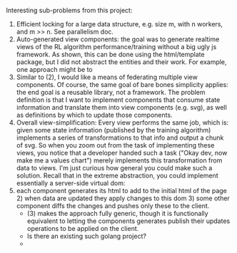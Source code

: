 Interesting sub-problems from this project:

1) Efficient locking for a large data structure, e.g. size m, with n workers,
and m >> n. See parallelism doc.
2) Auto-generated view components: the goal was to generate realtime views of the RL
algorithm performance/training without a big ugly js framework. As shown, this can be done
using the html/template package, but I did not abstract the entities and their work.
For example, one approach might be to 
3) Similar to (2), I would like a means of federating multiple view components. Of course, the same
goal of bare bones simplicity applies: the end goal is a reusable library, not a framework. The problem
definition is that I want to implement components that consume state information and translate them into
view components (e.g. svg), as well as definitions by which to update those components.
4) Overall view-simplification: Every view performs the same job, which is: given some state information
(published by the training algorithm) implements a series of transformations to that info and output
a chunk of svg. So when you zoom out from the task of implementing these views, you notice that 
a developer handed such a task ("Okay dev, now make me a values chart") merely implements this
transformation from data to views. I'm just curious how general you could make such a solution.
Recall that in the extreme abstraction, you could implement essentially a server-side virtual dom:
1) each component generates its html to add to the initial html of the page 2) when data are updated
they apply changes to this dom 3) some other component diffs the changes and pushes only these to the client.
    * (3) makes the approach fully generic, though it is functionally equivalent to letting the
      components generates publish their updates operations to be applied on the client.
    * Is there an existing such golang project?
    * 






